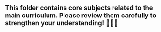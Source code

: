 ## This folder contains core subjects related to the main curriculum. Please review them carefully to strengthen your understanding! 🧠📘✅

